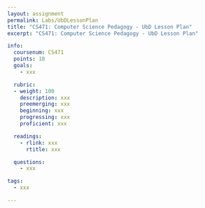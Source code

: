 ```yaml
---
layout: assignment
permalink: Labs/UbDLessonPlan
title: "CS471: Computer Science Pedagogy - UbD Lesson Plan"
excerpt: "CS471: Computer Science Pedagogy - UbD Lesson Plan"

info:
  coursenum: CS471
  points: 10
  goals:
    - xxx

  rubric:
  - weight: 100
    description: xxx
    preemerging: xxx
    beginning: xxx
    progressing: xxx
    proficient: xxx

  readings:
    - rlink: xxx
      rtitle: xxx

  questions:
    - xxx

tags:
  - xxx

---
```


